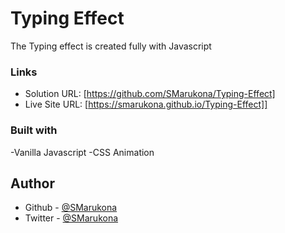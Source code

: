 # Typing Effect

The Typing effect is created fully with Javascript
### Links

- Solution URL: [https://github.com/SMarukona/Typing-Effect]
- Live Site URL: [https://smarukona.github.io/Typing-Effect]]

### Built with

-Vanilla Javascript
-CSS Animation

## Author
- Github - [@SMarukona](https://github.com/SMarukona)
- Twitter - [@SMarukona](https://twitter.com/SMarukona)



